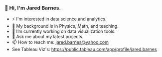 ### 👋 Hi, I'm Jared Barnes.  
- ⚡ I'm interested in data science and analytics.
- 🌱 My background is in Physics, Math, and teaching.
- 🔭 I’m currently working on data visualization tools.
- 💬 Ask me about my latest projects.
- 📫 How to reach me: jared.barnes@yahoo.com
- See Tableau Viz's: https://public.tableau.com/app/profile/jared.barnes

<!--
**JaredBarnes6/JaredBarnes6** is a ✨ _special_ ✨ repository because its `README.md` (this file) appears on your GitHub profile.

Here are some ideas to get you started:

- 🔭 I’m currently working on data visualization tools.
- 🌱 My background is in Physics, Math, and teaching. 
- 👯 I’m looking to collaborate on ...
- 🤔 I’m looking for help with ...
- 💬 Ask me about my latest projects.
- 📫 How to reach me: jared.barnes@yahoo.com
- 😄 Pronouns: ...
- ⚡ Fun fact: ...
-->
